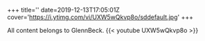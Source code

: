 +++
title=''
date=2019-12-13T17:05:01Z
cover='https://i.ytimg.com/vi/UXW5wQkvp8o/sddefault.jpg'
+++

All content belongs to GlennBeck.
{{< youtube UXW5wQkvp8o >}}
